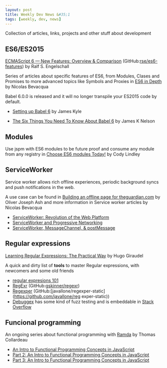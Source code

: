 ```yaml
---
layout: post
title: Weekly Dev News &#35;1
tags: [weekly, dev, news]
---
```


Collection of articles, links, projects and other stuff about development

## ES6/ES2015

[ECMAScript 6 — New Features: Overview & Comparison](http://es6-features.org/) (GitHub:[rse/es6-features](https://github.com/rse/es6-features)) by Ralf S. Engelschall


Series of articles about specific features of ES6, from Modules, Clases and Promises to more advanced topics like Symbols and Proxies in [ES6 in Depth](https://ponyfoo.com/articles/tagged/es6-in-depth) by Nicolas Bevacqua


Babel 6.0.0 is released and it will no longer transpile your ES2015 code by default.

* [Setting up Babel 6](http://babeljs.io/blog/2015/10/31/setting-up-babel-6/) by James Kyle

* [The Six Things You Need To Know About Babel 6](http://jamesknelson.com/the-six-things-you-need-to-know-about-babel-6/) by James K Nelson


## Modules

Use jspm with ES6 modules to be future proof and consume any module from any registry in [Choose ES6 modules Today!](http://developer.telerik.com/featured/choose-es6-modules-today/) by Cody Lindley


## ServiceWorker

Service worker allows rich offline experiences, periodic background syncs and push notifications in the web.

A use case can be found in [Building an offline page for theguardian.com](https://www.theguardian.com/info/developer-blog/2015/nov/04/building-an-offline-page-for-theguardiancom) by Oliver Joseph Ash and more information in Service worker articles by Nicolas Bevacqua

* [ServiceWorker: Revolution of the Web Platform](https://ponyfoo.com/articles/serviceworker-revolution)
* [ServiceWorker and Progressive Networking](https://ponyfoo.com/articles/progressive-networking-serviceworker)
* [ServiceWorker, MessageChannel, & postMessage](https://ponyfoo.com/articles/serviceworker-messagechannel-postmessage)


## Regular expressions

[Learning Regular Expressions: The Practical Way](http://hugogiraudel.com/2015/08/19/learning-regular-expressions-the-practical-way/) by Hugo Giraudel

A quick and dirty list of **tools** to master Regular expressions, with newcomers and some old friends

* [regular expresions 101](https://regex101.com/)
* [RegExr](http://www.regexr.com/)  (GitHub:[gskinner/regexr](https://github.com/gskinner/regexr/))
* [Regexper](http://regexper.com/) (GitHub:[javallone/regexper-static](https://github.com/javallone/reg exper-static))
* [Debuggex](https://www.debuggex.com/) has some kind of fuzz testing and is embeddable in [Stack   Overflow](http://stackoverflow.com/)


## Funcional programming

An ongoing series about functional programming with [Ramda](http://ramdajs.com) by Thomas Collardeau

* [An Intro to Functional Programming Concepts in JavaScript](https://medium.com/@collardeau/intro-to-functional-programming-concepts-in-javascript-b0650773139c)
* [Part 2: An Intro to Functional Programming Concepts in JavaScript](https://medium.com/@collardeau/intro-to-functional-programming-concepts-in-javascript-part-2-f45228c49eed)
* [Part 3: An Intro to Functional Programming Concepts in   JavaScript](https://medium.com/@collardeau/part-3-an-intro-to-functional-programming-concepts-in-javascript-febf9368ffe6)
